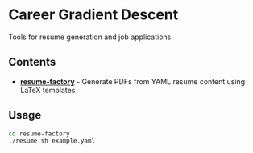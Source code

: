 # Career Gradient Descent

Tools for resume generation and job applications.

## Contents

- **[resume-factory](./resume-factory/)** - Generate PDFs from YAML resume content using LaTeX templates

## Usage

```bash
cd resume-factory
./resume.sh example.yaml
```